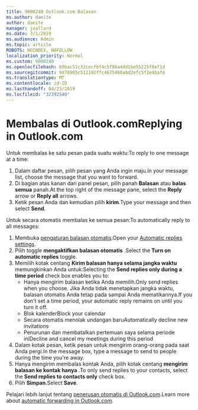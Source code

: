 ```yaml
---
title: 9000240 Outlook.com Balasan
ms.author: daeite
author: daeite
manager: joallard
ms.date: 3/1/2019
ms.audience: Admin
ms.topic: article
ROBOTS: NOINDEX, NOFOLLOW
localization_priority: Normal
ms.custom: 9000240
ms.openlocfilehash: b9bac51c32cecf6f4c5f86a4dd1be55225f8ef1d
ms.sourcegitcommit: 9d78905c512192ffc4675468abd2efc5f2e4baf4
ms.translationtype: MT
ms.contentlocale: id-ID
ms.lasthandoff: 04/23/2019
ms.locfileid: "32392540"
---
```

# <a name="replying-in-outlookcom"></a><span data-ttu-id="5d8c0-102">Membalas di Outlook.com</span><span class="sxs-lookup"><span data-stu-id="5d8c0-102">Replying in Outlook.com</span></span>

<span data-ttu-id="5d8c0-103">Untuk membalas ke satu pesan pada suatu waktu:</span><span class="sxs-lookup"><span data-stu-id="5d8c0-103">To reply to one message at a time:</span></span>

1. <span data-ttu-id="5d8c0-104">Dalam daftar pesan, pilih pesan yang Anda ingin maju.</span><span class="sxs-lookup"><span data-stu-id="5d8c0-104">In your message list, choose the message that you want to forward.</span></span>
2. <span data-ttu-id="5d8c0-105">Di bagian atas kanan dari panel pesan, pilih panah **Balasan** atau **balas semua** panah.</span><span class="sxs-lookup"><span data-stu-id="5d8c0-105">At the top right of the message pane, select the **Reply** arrow or **Reply all** arrows.</span></span>
3. <span data-ttu-id="5d8c0-106">Ketik pesan Anda dan kemudian pilih **kirim**.</span><span class="sxs-lookup"><span data-stu-id="5d8c0-106">Type your message and then select **Send**.</span></span>

<span data-ttu-id="5d8c0-107">Untuk secara otomatis membalas ke semua pesan:</span><span class="sxs-lookup"><span data-stu-id="5d8c0-107">To automatically reply to all messages:</span></span>

1. <span data-ttu-id="5d8c0-108">Membuka [pengaturan balasan otomatis](https://outlook.live.com/mail/options/mail/automaticReplies/automaticRepliesOption).</span><span class="sxs-lookup"><span data-stu-id="5d8c0-108">Open your [Automatic replies settings](https://outlook.live.com/mail/options/mail/automaticReplies/automaticRepliesOption).</span></span>
2. <span data-ttu-id="5d8c0-109">Pilih toggle **mengaktifkan balasan otomatis** .</span><span class="sxs-lookup"><span data-stu-id="5d8c0-109">Select the **Turn on automatic replies** toggle.</span></span>
3. <span data-ttu-id="5d8c0-110">Memilih kotak centang **Kirim balasan hanya selama jangka waktu** memungkinkan Anda untuk:</span><span class="sxs-lookup"><span data-stu-id="5d8c0-110">Selecting the **Send replies only during a time period** check box enables you to:</span></span>
    - <span data-ttu-id="5d8c0-111">Hanya mengirim balasan ketika Anda memilih.</span><span class="sxs-lookup"><span data-stu-id="5d8c0-111">Only send replies when you choose.</span></span> <span data-ttu-id="5d8c0-112">Jika Anda tidak menetapkan jangka waktu, balasan otomatis Anda tetap pada sampai Anda mematikannya.</span><span class="sxs-lookup"><span data-stu-id="5d8c0-112">If you don't set a time period, your automatic reply remains on until you turn it off.</span></span>
    - <span data-ttu-id="5d8c0-113">Blok kalender</span><span class="sxs-lookup"><span data-stu-id="5d8c0-113">Block your calendar</span></span>
    - <span data-ttu-id="5d8c0-114">Secara otomatis menolak undangan baru</span><span class="sxs-lookup"><span data-stu-id="5d8c0-114">Automatically decline new invitations</span></span>
    - <span data-ttu-id="5d8c0-115">Penurunan dan membatalkan pertemuan saya selama periode ini</span><span class="sxs-lookup"><span data-stu-id="5d8c0-115">Decline and cancel my meetings during this period</span></span>
4. <span data-ttu-id="5d8c0-116">Dalam kotak pesan, ketik pesan untuk mengirim orang-orang pada saat Anda pergi.</span><span class="sxs-lookup"><span data-stu-id="5d8c0-116">In the message box, type a message to send to people during the time you're away.</span></span>
5. <span data-ttu-id="5d8c0-117">Hanya mengirim membalas kontak Anda, pilih kotak centang **mengirim balasan ke kontak hanya** .</span><span class="sxs-lookup"><span data-stu-id="5d8c0-117">To only send replies to your contacts, select the **Send replies to contacts only** check box.</span></span>
6. <span data-ttu-id="5d8c0-118">Pilih **Simpan**.</span><span class="sxs-lookup"><span data-stu-id="5d8c0-118">Select **Save**.</span></span>

<span data-ttu-id="5d8c0-119">Pelajari lebih lanjut tentang [penerusan otomatis di Outlook.com](https://support.office.com/article/14614626-9855-48dc-a986-dec81d07b1a0).</span><span class="sxs-lookup"><span data-stu-id="5d8c0-119">Learn more about [automatic forwarding in Outlook.com](https://support.office.com/article/14614626-9855-48dc-a986-dec81d07b1a0).</span></span>